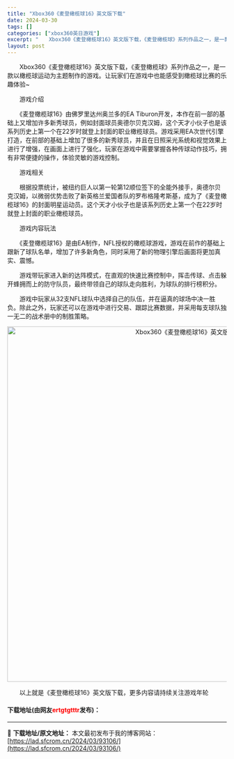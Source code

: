 ```yaml
---
title: "Xbox360《麦登橄榄球16》英文版下载"
date: 2024-03-30
tags: []
categories: ["xbox360英日游戏"]
excerpt: "　　Xbox360《麦登橄榄球16》英文版下载，《麦登橄榄球》系列作品之一，是一款以橄榄球运动为主题制作的游戏。让玩家们在游戏中也能感受到橄榄球比赛的乐趣体验~ 　　游戏介绍 　　《麦登橄榄球16》由佛罗里达州奥兰多的EA Tiburon开发，本作在前一部的基础上又增加许多新秀球员，例如封面球员奥德&hellip;"
layout: post
---
```


 <p>　　Xbox360《麦登橄榄球16》英文版下载，《麦登橄榄球》系列作品之一，是一款以橄榄球运动为主题制作的游戏。让玩家们在游戏中也能感受到橄榄球比赛的乐趣体验~</p> <p>　　游戏介绍</p> <p>　　《麦登橄榄球16》由佛罗里达州奥兰多的EA Tiburon开发，本作在前一部的基础上又增加许多新秀球员，例如封面球员奥德尔贝克汉姆，这个天才小伙子也是该系列历史上第一个在22岁时就登上封面的职业橄榄球员。游戏采用EA次世代引擎打造，在前部的基础上增加了很多的新秀球员，并且在日照采光系统和视觉效果上进行了增强，在画面上进行了强化，玩家在游戏中需要掌握各种传球动作技巧，拥有非常便捷的操作，体验灵敏的游戏控制。</p> <p>　　游戏相关</p> <p>　　根据投票统计，被纽约巨人以第一轮第12顺位签下的全能外接手，奥德尔贝克汉姆，以微弱优势击败了新英格兰爱国者队的罗布格隆考斯基，成为了《麦登橄榄球16》的封面明星运动员。这个天才小伙子也是该系列历史上第一个在22岁时就登上封面的职业橄榄球员。</p> <p>　　游戏内容玩法</p> <p>　　《麦登橄榄球16》是由EA制作，NFL授权的橄榄球游戏，游戏在前作的基础上跟新了球队名单，增加了许多新角色，同时采用了新的物理引擎后画面将更加真实、震憾。</p> <p>　　游戏带玩家进入新的达阵模式，在直观的快速比赛控制中，挥击传球、点击躲开蜂拥而上的防守队员，最终带领自己的球队走向胜利，为球队的排行榜积分。</p> <p>　　游戏中玩家从32支NFL球队中选择自己的队伍，并在逼真的球场中决一胜负。除此之外，玩家还可以在游戏中进行交易、跟踪比赛数据，并采用每支球队独一无二的战术册中的制胜策略。</p> <p align="center"><img align="" border="0" src="https://lad.sfcrom.cn/wp-content/uploads/2024/03/20240330_6607d5882c87b.jpg" width="815" alt="Xbox360《麦登橄榄球16》英文版下载" /></p> <p>　　以上就是《麦登橄榄球16》英文版下载，更多内容请持续关注游戏年轮</p> <p><h4>下载地址(由网友<font color="red">ertgtgtttr</font>发布)：</h4></p> 

---
📖 **下载地址/原文地址：** 本文最初发布于我的博客网站：[https://lad.sfcrom.cn/2024/03/93106/](https://lad.sfcrom.cn/2024/03/93106/)
